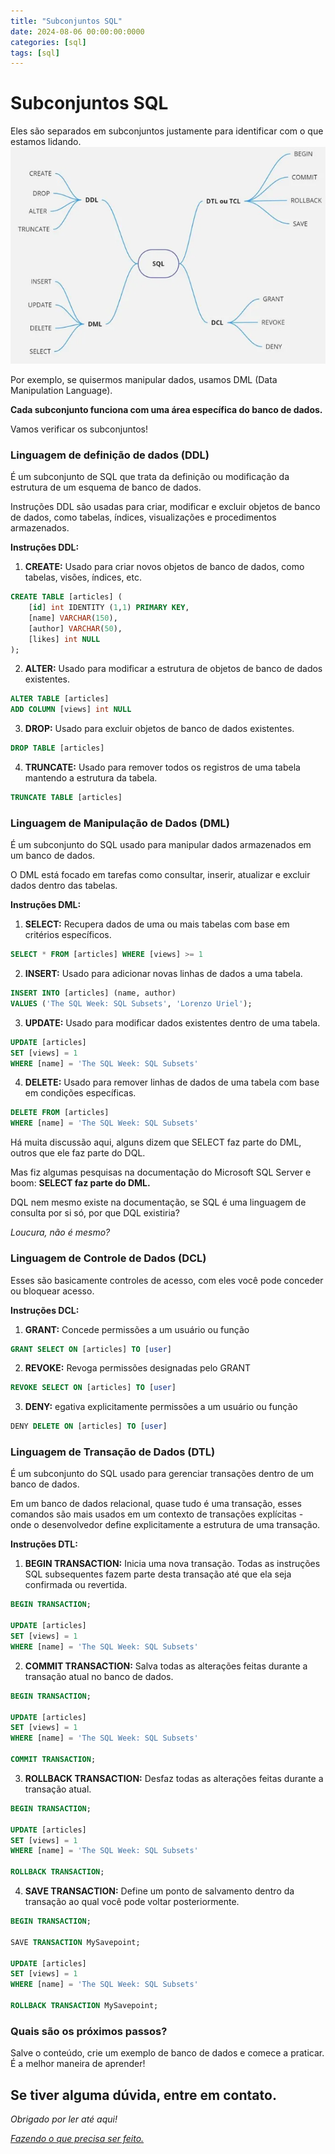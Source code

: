 ```yaml
---
title: "Subconjuntos SQL"
date: 2024-08-06 00:00:00:0000
categories: [sql]
tags: [sql]
---
```


# Subconjuntos SQL

Eles são separados em subconjuntos justamente para identificar com o que estamos lidando.
![subsets](/assets/images/2024-08-06-subsets/subsets.png)

Por exemplo, se quisermos manipular dados, usamos DML (Data Manipulation Language).

**Cada subconjunto funciona com uma área específica do banco de dados.**

Vamos verificar os subconjuntos!

### Linguagem de definição de dados (DDL)
É um subconjunto de SQL que trata da definição ou modificação da estrutura de um esquema de banco de dados.

Instruções DDL são usadas para criar, modificar e excluir objetos de banco de dados, como tabelas, índices, visualizações e procedimentos armazenados.

**Instruções DDL:**
1. **CREATE:** Usado para criar novos objetos de banco de dados, como tabelas, visões, índices, etc.
```sql
CREATE TABLE [articles] ( 
    [id] int IDENTITY (1,1) PRIMARY KEY, 
    [name] VARCHAR(150), 
    [author] VARCHAR(50),
    [likes] int NULL
);
```

2. **ALTER:** Usado para modificar a estrutura de objetos de banco de dados existentes.
```sql
ALTER TABLE [articles]
ADD COLUMN [views] int NULL
```

3. **DROP:** Usado para excluir objetos de banco de dados existentes.
```sql
DROP TABLE [articles]
```

4. **TRUNCATE:** Usado para remover todos os registros de uma tabela mantendo a estrutura da tabela.
```sql
TRUNCATE TABLE [articles]
```

### Linguagem de Manipulação de Dados (DML)
É um subconjunto do SQL usado para manipular dados armazenados em um banco de dados.

O DML está focado em tarefas como consultar, inserir, atualizar e excluir dados dentro das tabelas.

**Instruções DML:**
1. **SELECT:** Recupera dados de uma ou mais tabelas com base em critérios específicos.
```sql
SELECT * FROM [articles] WHERE [views] >= 1
```

2. **INSERT:** Usado para adicionar novas linhas de dados a uma tabela.
```sql
INSERT INTO [articles] (name, author) 
VALUES ('The SQL Week: SQL Subsets', 'Lorenzo Uriel');
```

3. **UPDATE:** Usado para modificar dados existentes dentro de uma tabela.
```sql
UPDATE [articles] 
SET [views] = 1
WHERE [name] = 'The SQL Week: SQL Subsets'
```

4. **DELETE:** Usado para remover linhas de dados de uma tabela com base em condições específicas.
```sql
DELETE FROM [articles] 
WHERE [name] = 'The SQL Week: SQL Subsets'
```

Há muita discussão aqui, alguns dizem que SELECT faz parte do DML, outros que ele faz parte do DQL.

Mas fiz algumas pesquisas na documentação do Microsoft SQL Server e boom: **SELECT faz parte do DML.**

DQL nem mesmo existe na documentação, se SQL é uma linguagem de consulta por si só, por que DQL existiria?

*Loucura, não é mesmo?*

### Linguagem de Controle de Dados (DCL)
Esses são basicamente controles de acesso, com eles você pode conceder ou bloquear acesso.

**Instruções DCL:**

1. **GRANT:** Concede permissões a um usuário ou função
```sql
GRANT SELECT ON [articles] TO [user]
```

2. **REVOKE:** Revoga permissões designadas pelo GRANT
```sql
REVOKE SELECT ON [articles] TO [user]
```

3. **DENY:** egativa explicitamente permissões a um usuário ou função
```sql
DENY DELETE ON [articles] TO [user]
```

### Linguagem de Transação de Dados (DTL)
É um subconjunto do SQL usado para gerenciar transações dentro de um banco de dados.

Em um banco de dados relacional, quase tudo é uma transação, esses comandos são mais usados em um contexto de transações explícitas - onde o desenvolvedor define explicitamente a estrutura de uma transação.

**Instruções DTL:**
1. **BEGIN TRANSACTION:** Inicia uma nova transação. Todas as instruções SQL subsequentes fazem parte desta transação até que ela seja confirmada ou revertida.

```sql
BEGIN TRANSACTION;

UPDATE [articles] 
SET [views] = 1
WHERE [name] = 'The SQL Week: SQL Subsets'
```

2. **COMMIT TRANSACTION:** Salva todas as alterações feitas durante a transação atual no banco de dados.

```sql
BEGIN TRANSACTION;

UPDATE [articles] 
SET [views] = 1
WHERE [name] = 'The SQL Week: SQL Subsets'

COMMIT TRANSACTION;
```

3. **ROLLBACK TRANSACTION:** Desfaz todas as alterações feitas durante a transação atual.

```sql
BEGIN TRANSACTION;

UPDATE [articles] 
SET [views] = 1
WHERE [name] = 'The SQL Week: SQL Subsets'

ROLLBACK TRANSACTION;
```

4. **SAVE TRANSACTION:** Define um ponto de salvamento dentro da transação ao qual você pode voltar posteriormente.

```sql
BEGIN TRANSACTION;

SAVE TRANSACTION MySavepoint;

UPDATE [articles] 
SET [views] = 1
WHERE [name] = 'The SQL Week: SQL Subsets'

ROLLBACK TRANSACTION MySavepoint;
```

### Quais são os próximos passos?
Salve o conteúdo, crie um exemplo de banco de dados e comece a praticar. É a melhor maneira de aprender! 

Se tiver alguma dúvida, entre em contato.
---

*Obrigado por ler até aqui!*

[*Fazendo o que precisa ser feito.*](https://linktr.ee/lorenzo_uriel)
